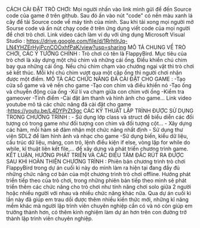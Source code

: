 CÁCH CÀI ĐẶT TRÒ CHƠI: Mọi người nhấn vào link mình gửi để đến Source code của game ở trên github. Sau đó ấn vào nút "code" có nền màu xanh lá cây để tải Source code về máy tính của mình. Sau khi tải xong mọi người mở Sourse code và ấn nút chạy code ở trên ứng dụng viết code của mọi người để chơi trò chơi. Link video cách làm ví dụ với ứng dụng Microsoft Visual Studio : https://drive.google.com/file/d/1RrhtlrJq-LN4YHZErHyjPcnCOOxhfPaK/view?usp=sharing
MÔ TẢ CHUNG VỀ TRÒ CHƠI, CÁC Ý TƯỞNG CHÍNH : Trò chơi có tên là FlappyBird. Mục tiêu của trò chơi là xây dựng một chú chim và những cái ống. Điều khiển chú chim bay qua những cái ống. Nếu chú chim chạm vào chướng ngại vật thì trò chơi sẽ kết thúc. Mỗi khi chú chim vượt qua một cặp ống thì người chơi nhận được một điểm.
MÔ TẢ CÁC CHỨC NĂNG ĐÃ CÀI ĐẶT CHO GAME : -Tạo cửa sổ game và vẽ nền cho game                                                                                                                             -Tạo con chim và điều khiển nó                                                                                                                                   -Tạo ống và chuyển động của ống                                                                                                                                 -Xử lí va chạm giữa con chim với ống                                                                                                                             -Kiểm tra gameover                                                                                                                                               -Tính điểm                                                                                                                                                       -Cài đặt âm thanh và hình ảnh cho game...                                                                                                   Link video youtube mô tả các chức năng đã cài đặt cho game :https://youtu.be/L4DYPrZt3gc
CÁC KỸ THUẬT LẬP TRÌNH ĐƯỢC SỬ DỤNG TRONG CHƯƠNG TRÌNH : - Sử dụng lớp class và struct để biểu diễn các đối tượng có trong game như đối tượng con chim và đối tượng cột...                                                                                                                                                                                                              - Xây dựng các hàm, mỗi hàm sẽ đảm nhận một chức năng nhất định                                                                                                  - Sử dụng thư viện SDL2 để làm hình ảnh và nhạc cho game                                                                                                        -Sử dụng biến, kiểu dữ liệu, cấu trúc dữ liệu, mảng, con trỏ, lệnh điều kiện if else, vòng lặp for while do while, kĩ thuật liên kết file,... để xây dựng và phát triển chương trình game. 
KẾT LUẬN, HƯỚNG PHÁT TRIỂN VÀ CÁC ĐIỀU TÂM ĐẮC RÚT RA ĐƯỢC SAU KHI HOÀN THIỆN CHƯƠNG TRÌNH : Phiên bản chương trình trò chơi FlappyBird trong dự án cuối kì này do mình làm ra hiện tại đang đầy đủ những chức năng cơ bản của một chương trình trò chơi offline. Hướng phát triển tiếp theo của trò chơi, trong những phiên bản tiếp theo mình sẽ phát triển thêm các chức năng cho trò chơi như tính năng chơi solo giữa 2 người hoặc nhiều người với nhau và nhiều chức năng khác nữa. Qua dự án cuối kì lần này đã giúp em trau dồi được thêm nhiều kiến thức mới, những kĩ năng mềm khác mà người lập trình viên chuyên nghiệp cần có và nó còn giúp em trưởng thành hơn, có thêm kinh nghiệm làm dự án hơn trên con đường trở thành lập trình viên chuyên nghiệp.
